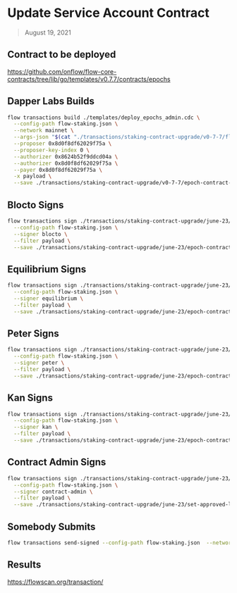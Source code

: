 # Update Service Account Contract

> August 19, 2021

## Contract to be deployed

https://github.com/onflow/flow-core-contracts/tree/lib/go/templates/v0.7.7/contracts/epochs

## Dapper Labs Builds

```sh
flow transactions build ./templates/deploy_epochs_admin.cdc \
  --config-path flow-staking.json \
  --network mainnet \
  --args-json "$(cat "./transactions/staking-contract-upgrade/v0-7-7/flow-epoch-arguments.json")" \
  --proposer 0x8d0f8df62029f75a \
  --proposer-key-index 0 \
  --authorizer 0x8624b52f9ddcd04a \
  --authorizer 0x8d0f8df62029f75a \
  --payer 0x8d0f8df62029f75a \
  -x payload \
  --save ./transactions/staking-contract-upgrade/v0-7-7/epoch-contract-deployment-v0-7-7-unsigned.rlp
```

## Blocto Signs

```sh
flow transactions sign ./transactions/staking-contract-upgrade/june-23/epoch-contract-deployment-v0-7-7-unsigned.rlp \
  --config-path flow-staking.json \
  --signer blocto \
  --filter payload \
  --save ./transactions/staking-contract-upgrade/june-23/epoch-contract-deployment-v0-7-7-sig-1.rlp
```

## Equilibrium Signs

```sh
flow transactions sign ./transactions/staking-contract-upgrade/june-23/epoch-contract-deployment-v0-7-7-sig-1.rlp \
  --config-path flow-staking.json \
  --signer equilibrium \
  --filter payload \
  --save ./transactions/staking-contract-upgrade/june-23/epoch-contract-deployment-v0-7-7-sig-2.rlp
```

## Peter Signs

```sh
flow transactions sign ./transactions/staking-contract-upgrade/june-23/epoch-contract-deployment-v0-7-7-sig-2.rlp \
  --config-path flow-staking.json \
  --signer peter \
  --filter payload \
  --save ./transactions/staking-contract-upgrade/june-23/epoch-contract-deployment-v0-7-7-sig-3.rlp
```

## Kan Signs

```sh
flow transactions sign ./transactions/staking-contract-upgrade/june-23/epoch-contract-deployment-v0-7-7-sig-3.rlp \
  --config-path flow-staking.json \
  --signer kan \
  --filter payload \
  --save ./transactions/staking-contract-upgrade/june-23/epoch-contract-deployment-v0-7-7-sig-4.rlp
```

## Contract Admin Signs

```sh
flow transactions sign ./transactions/staking-contract-upgrade/june-23/set-approved-list-v0-7-7-sig-4.rlp \
  --config-path flow-staking.json \
  --signer contract-admin \
  --filter payload \
  --save ./transactions/staking-contract-upgrade/june-23/set-approved-list-v0-7-7-sig-complete.rlp
```

## Somebody Submits

```sh
flow transactions send-signed --config-path flow-staking.json  --network mainnet ./transactions/staking-contract-upgrade/june-23/epoch-contract-deployment-v0-7-7-sig-complete.rlp
```

## Results

https://flowscan.org/transaction/
